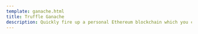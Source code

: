 ```yaml
---
template: ganache.html
title: Truffle Ganache
description: Quickly fire up a personal Ethereum blockchain which you can use to run tests, execute commands, and inspect state while controlling how the chain operates.
---
```


